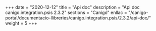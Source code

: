 +++
date        = "2020-12-12"
title       = "Api doc"
description = "Api doc canigo.integration.psis 2.3.2"
sections    = "Canigó"
enllac		= "/canigo-portal/documentacio-llibreries/canigo.integration.psis/2.3.2/api-doc/"
weight		= 5
+++
